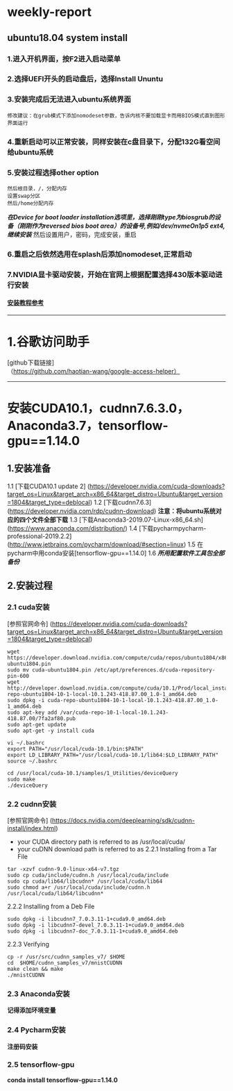 # weekly-report
## ubuntu18.04 system install
### 1.进入开机界面，按F2进入启动菜单
### 2.选择UEFI开头的启动盘后，选择Install Ununtu
### 3.安装完成后无法进入ubuntu系统界面
    修改建议：在grub模式下添加nomodeset参数，告诉内核不要加载显卡而用BIOS模式直到图形界面运行
### 4.重新启动可以正常安装，同样安装在c盘目录下，分配132G看空间给ubuntu系统
### 5.安装过程选择other option
    然后根目录，/，分配内存
    设置swap分区
    然后/home分配内存
   ***在Device for boot loader installation选项里，选择刚刚type为biosgrub的设备（刚刚作为reversed bios boot area）的设备号,例如/dev/nvmeOn1p5 ext4,继续安装***
    然后设置用户，密码，完成安装，重启
### 6.重启之后依然选用在splash后添加nomodeset,正常启动
### 7.NVIDIA显卡驱动安装，开始在官网上根据配置选择430版本驱动进行安装
####    [安装教程参考](https://blog.csdn.net/xunan003/article/details/81665835)
***
# 1.谷歌访问助手
   [github下载链接]（https://github.com/haotian-wang/google-access-helper）
***
# 安装CUDA10.1，cudnn7.6.3.0，Anaconda3.7，tensorflow-gpu==1.14.0
## 1.安装准备
1.1 [下载CUDA10.1 update 2] (https://developer.nvidia.com/cuda-downloads?target_os=Linux&target_arch=x86_64&target_distro=Ubuntu&target_version=1804&target_type=deblocal)
1.2 [下载cudnn7.6.3] (https://developer.nvidia.com/rdp/cudnn-download) **注意：将ubuntu系统对应的四个文件全部下载**
1.3 [下载Anaconda3-2019.07-Linux-x86_64.sh] (https://www.anaconda.com/distribution/)
1.4 [下载pycharmpycharm-professional-2019.2.2] (http://www.jetbrains.com/pycharm/download/#section=linux)
1.5 在pycharm中用conda安装[tensorflow-gpu==1.14.0]
1.6 ***所用配置软件工具包全部备份***
## 2.安装过程
### 2.1 cuda安装
[参照官网命令] (https://developer.nvidia.com/cuda-downloads?target_os=Linux&target_arch=x86_64&target_distro=Ubuntu&target_version=1804&target_type=deblocal)
```
wget https://developer.download.nvidia.com/compute/cuda/repos/ubuntu1804/x86_64/cuda-ubuntu1804.pin
sudo mv cuda-ubuntu1804.pin /etc/apt/preferences.d/cuda-repository-pin-600
wget http://developer.download.nvidia.com/compute/cuda/10.1/Prod/local_installers/cuda-repo-ubuntu1804-10-1-local-10.1.243-418.87.00_1.0-1_amd64.deb
sudo dpkg -i cuda-repo-ubuntu1804-10-1-local-10.1.243-418.87.00_1.0-1_amd64.deb
sudo apt-key add /var/cuda-repo-10-1-local-10.1.243-418.87.00/7fa2af80.pub
sudo apt-get update
sudo apt-get -y install cuda

vi ~/.bashrc
export PATH="/usr/local/cuda-10.1/bin:$PATH"
export LD_LIBRARY_PATH="/usr/lcoal/cuda-10.1/lib64:$LD_LIBRARY_PATH"
source ~/.bashrc

cd /usr/local/cuda-10.1/samples/1_Utilities/deviceQuery
sudo make
./deviceQuery
```
### 2.2 cudnn安装
[参照官网命令] (https://docs.nvidia.com/deeplearning/sdk/cudnn-install/index.html)
- your CUDA directory path is referred to as /usr/local/cuda/
- your cuDNN download path is referred to as <cudnnpath>
2.2.1 Installing from a Tar File
```
tar -xzvf cudnn-9.0-linux-x64-v7.tgz
sudo cp cuda/include/cudnn.h /usr/local/cuda/include
sudo cp cuda/lib64/libcudnn* /usr/local/cuda/lib64
sudo chmod a+r /usr/local/cuda/include/cudnn.h /usr/local/cuda/lib64/libcudnn*
```
2.2.2 Installing from a Deb File
```
sudo dpkg -i libcudnn7_7.0.3.11-1+cuda9.0_amd64.deb
sudo dpkg -i libcudnn7-devel_7.0.3.11-1+cuda9.0_amd64.deb
sudo dpkg -i libcudnn7-doc_7.0.3.11-1+cuda9.0_amd64.deb
```
2.2.3 Verifying
```
cp -r /usr/src/cudnn_samples_v7/ $HOME
cd  $HOME/cudnn_samples_v7/mnistCUDNN
make clean && make
./mnistCUDNN
```

### 2.3 Anaconda安装
**记得添加环境变量**
### 2.4 Pycharm安装
**注册码安装**
### 2.5 tensorflow-gpu
**conda install tensorflow-gpu==1.14.0**


